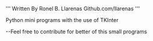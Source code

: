 '''
Written By Ronel B. Llarenas
Github.com/llarenas
'''

Python mini programs with the use of TKInter

--Feel free to contribute for better of this small programs

